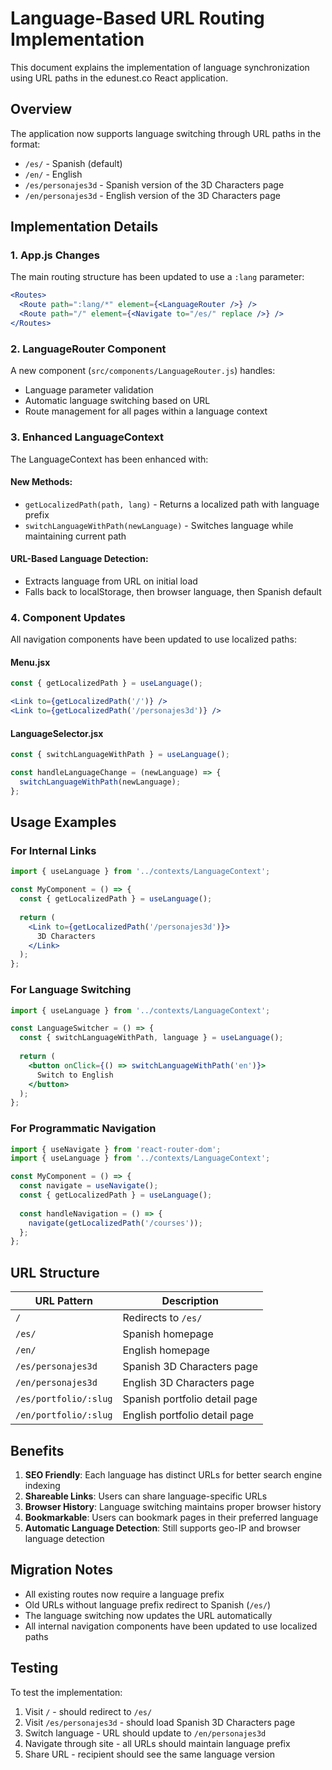 # Language-Based URL Routing Implementation

This document explains the implementation of language synchronization using URL paths in the edunest.co React application.

## Overview

The application now supports language switching through URL paths in the format:
- `/es/` - Spanish (default)
- `/en/` - English
- `/es/personajes3d` - Spanish version of the 3D Characters page
- `/en/personajes3d` - English version of the 3D Characters page

## Implementation Details

### 1. App.js Changes

The main routing structure has been updated to use a `:lang` parameter:

```jsx
<Routes>
  <Route path=":lang/*" element={<LanguageRouter />} />
  <Route path="/" element={<Navigate to="/es/" replace />} />
</Routes>
```

### 2. LanguageRouter Component

A new component (`src/components/LanguageRouter.js`) handles:
- Language parameter validation
- Automatic language switching based on URL
- Route management for all pages within a language context

### 3. Enhanced LanguageContext

The LanguageContext has been enhanced with:

#### New Methods:
- `getLocalizedPath(path, lang)` - Returns a localized path with language prefix
- `switchLanguageWithPath(newLanguage)` - Switches language while maintaining current path

#### URL-Based Language Detection:
- Extracts language from URL on initial load
- Falls back to localStorage, then browser language, then Spanish default

### 4. Component Updates

All navigation components have been updated to use localized paths:

#### Menu.jsx
```jsx
const { getLocalizedPath } = useLanguage();

<Link to={getLocalizedPath('/')} />
<Link to={getLocalizedPath('/personajes3d')} />
```

#### LanguageSelector.jsx
```jsx
const { switchLanguageWithPath } = useLanguage();

const handleLanguageChange = (newLanguage) => {
  switchLanguageWithPath(newLanguage);
};
```

## Usage Examples

### For Internal Links
```jsx
import { useLanguage } from '../contexts/LanguageContext';

const MyComponent = () => {
  const { getLocalizedPath } = useLanguage();
  
  return (
    <Link to={getLocalizedPath('/personajes3d')}>
      3D Characters
    </Link>
  );
};
```

### For Language Switching
```jsx
import { useLanguage } from '../contexts/LanguageContext';

const LanguageSwitcher = () => {
  const { switchLanguageWithPath, language } = useLanguage();
  
  return (
    <button onClick={() => switchLanguageWithPath('en')}>
      Switch to English
    </button>
  );
};
```

### For Programmatic Navigation
```jsx
import { useNavigate } from 'react-router-dom';
import { useLanguage } from '../contexts/LanguageContext';

const MyComponent = () => {
  const navigate = useNavigate();
  const { getLocalizedPath } = useLanguage();
  
  const handleNavigation = () => {
    navigate(getLocalizedPath('/courses'));
  };
};
```

## URL Structure

| URL Pattern | Description |
|-------------|-------------|
| `/` | Redirects to `/es/` |
| `/es/` | Spanish homepage |
| `/en/` | English homepage |
| `/es/personajes3d` | Spanish 3D Characters page |
| `/en/personajes3d` | English 3D Characters page |
| `/es/portfolio/:slug` | Spanish portfolio detail page |
| `/en/portfolio/:slug` | English portfolio detail page |

## Benefits

1. **SEO Friendly**: Each language has distinct URLs for better search engine indexing
2. **Shareable Links**: Users can share language-specific URLs
3. **Browser History**: Language switching maintains proper browser history
4. **Bookmarkable**: Users can bookmark pages in their preferred language
5. **Automatic Language Detection**: Still supports geo-IP and browser language detection

## Migration Notes

- All existing routes now require a language prefix
- Old URLs without language prefix redirect to Spanish (`/es/`)
- The language switching now updates the URL automatically
- All internal navigation components have been updated to use localized paths

## Testing

To test the implementation:

1. Visit `/` - should redirect to `/es/`
2. Visit `/es/personajes3d` - should load Spanish 3D Characters page
3. Switch language - URL should update to `/en/personajes3d`
4. Navigate through site - all URLs should maintain language prefix
5. Share URL - recipient should see the same language version

